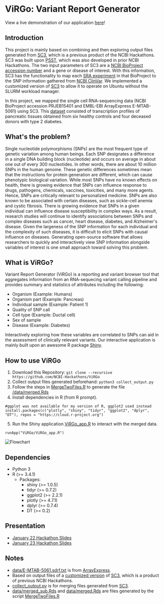 # ViRGo: Variant Report Generator 

View a live demonstration of our application [here](https://hsiaoyi0504.shinyapps.io/virgo/)!

## Introduction   
This project is mainly based on combining and then exploring output files generated from [SC3](https://github.com/NCBI-Hackathons/SC3), which is a previous product of the NCBI Hackathons. SC3 was built upon [PSST](https://github.com/NCBI-Hackathons/PSST), which was also developed in prior NCBI Hackathons. The two input parameters of SC3 are a [NCBI BioProject accession number](https://www.ncbi.nlm.nih.gov/bioproject/) and a gene or disease of interest. With this information, SC3 has the functionality to map each [SRA experiment](https://www.ncbi.nlm.nih.gov/sra) in that BioProject to the SNP information gathered from [NCBI ClinVar](https://www.ncbi.nlm.nih.gov/clinvar/). We implemented a customized version of [SC3](https://github.com/hsiaoyi0504/SC3) to allow it to operate on Ubuntu without the SLURM workload manager.

In this project, we mapped the single cell RNA-sequencing data (NCBI BioProject accession PRJEB15401 and EMBL-EBI ArrayExpress E-MTAB-5061) using SC3. This [dataset](https://www.ncbi.nlm.nih.gov/bioproject/?term=PRJEB15401) consisted of transcription profiles of pancreatic tissues obtained from six healthy controls and four deceased donors with type 2 diabetes.

## What's the problem?
Single nucleotide polymorphisms (SNPs) are the most frequent type of genetic variation among human beings. Each SNP designates a difference in a single DNA building block (nucleotide) and occurs on average in about one out of every 300 nucleotides. In other words, there are about 10 million SNPs in the human genome. These genetic differences sometimes mean that the instructions for protein generation are different, which can cause phenotypic biological variation. While most SNPs have no known effects on health, there is growing evidence that SNPs can influence response to drugs, pathogens, chemicals, vaccines, toxicities, and many more agents. Hence, SNPs are critically relevant to personalized medicine. SNPs are also known to be associated with certain diseases, such as sickle-cell anemia and cystic fibrosis. There is growing evidence that SNPs in a given individual can influence disease susceptibility in complex ways. As a result, research studies will continue to identify associations between SNPs and complex diseases such as cancer, heart disease, diabetes, and Alzheimer's disease. Given the largeness of the SNP information for each individual and the complexity of such diseases, it is difficult to elicit SNPs with causal influence on diseases. Generating open-source software that allows researchers to quickly and interactively view SNP information alongside variables of interest is one small approach toward solving this problem.

## What is ViRGo?
Variant Report Generator (ViRGo) is a reporting and variant browser tool that aggregates information from an RNA-sequecing variant calling pipeline and provides summary and statistics of attributes including the following:

- Organism (Example: Humans)
- Organism part (Example: Pancreas)
- Individual sample (Example: Patient 1)
- Quality of SNP call
- Cell type (Example: Ductal cell)
- Sex of sample
- Disease (Example: Diabetes)

Interactively exploring how these variables are correlated to SNPs can aid in the assessment of clinically relevant variants. Our interactive application is mainly built upon an awesome R package [Shiny](https://shiny.rstudio.com/).
  
## How to use ViRGo
1. Download this Repository: `git clone --recursive https://github.com/NCBI-Hackathons/ViRGo`
2. Collect output files generated beforehand: `python3 collect_output.py`
3. Follow the steps in [MergeTwoFiles.R](MergeTwoFiles.R) to generate the file [/data/merged.Rds](/data/merged.Rds)
4. Install dependencies in R (from R prompt).
```{r}
#ggplot was not available for my version of R, ggplot2 used instead
install.packages(c("plotly", "shiny", "tidyr", "ggplot2", "dplyr", "DT"), repos = "https://cloud.r-project.org")
```
5. Run the Shiny application [ViRGo_app.R](ViRGo_app.R) to interact with the merged data.
```{r}
runApp("ViRGo/ViRGo_app.R")
```

![Flowchart](https://github.com/NCBI-Hackathons/ViRGo/blob/master/flowcharts/flowChart.png)

## Dependencies
* Python 3
* R (>= 3.4.1)
  * Packages:
    * shiny (>= 1.0.5)
    * tidyr (>= 0.7.2)
    * ggplot2 (>= 2.2.1)
    * plotly (>= 4.7.1)
    * dplyr (>= 0.7.4)
    * DT (>= 0.2)
    
## Presentation
* [January 22 Hackathon Slides](./presentation/Presentation_012218.pptx)
* [January 23 Hackathon Slides](https://docs.google.com/presentation/d/1YjBH5frG3v0PLQ3x3KwyDh3pNva85L7tBzYqLTyb7h0/edit#slide=id.p)
  
## Notes
* [data/E-MTAB-5061.sdrf.txt](./data/E-MTAB-5061.sdrf.txt) is from [ArrayExpress](https://www.ebi.ac.uk/arrayexpress/experiments/E-MTAB-5061/).
* Based on output files of a [customized version](https://github.com/hsiaoyi0504/SC3) of [SC3](https://github.com/NCBI-Hackathons/SC3), which is a product of previous NCBI Hackathons.
* [collect_output.py](collect_output.py) is for merging files generated from [SC3]((https://github.com/hsiaoyi0504/SC3)).
* [data/merged_sub.Rds](./data/merged_sub.Rds) and [data/merged.Rds](./data/merged.Rds) are files generated by the script [MergeTwoFiles.R](MergeTwoFiles.R)
